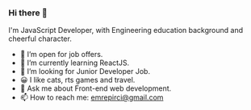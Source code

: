 ### Hi there 👋

I'm JavaScript Developer, with Engineering education background and cheerful character. 

- 🔭    I’m open for job offers.
- 🌱    I’m currently learning ReactJS.
- 🤔    I’m looking for Junior Developer Job.
- 😀    I like cats, rts games and travel.
- 💬    Ask me about Front-end web development.
- 📫    How to reach me: emrepirci@gmail.com
